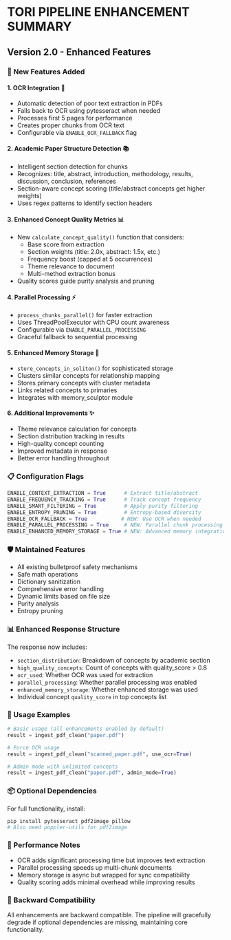 # TORI PIPELINE ENHANCEMENT SUMMARY
## Version 2.0 - Enhanced Features

### 🚀 New Features Added

#### 1. **OCR Integration** 📸
- Automatic detection of poor text extraction in PDFs
- Falls back to OCR using pytesseract when needed
- Processes first 5 pages for performance
- Creates proper chunks from OCR text
- Configurable via `ENABLE_OCR_FALLBACK` flag

#### 2. **Academic Paper Structure Detection** 📚
- Intelligent section detection for chunks
- Recognizes: title, abstract, introduction, methodology, results, discussion, conclusion, references
- Section-aware concept scoring (title/abstract concepts get higher weights)
- Uses regex patterns to identify section headers

#### 3. **Enhanced Concept Quality Metrics** 📊
- New `calculate_concept_quality()` function that considers:
  - Base score from extraction
  - Section weights (title: 2.0x, abstract: 1.5x, etc.)
  - Frequency boost (capped at 5 occurrences)
  - Theme relevance to document
  - Multi-method extraction bonus
- Quality scores guide purity analysis and pruning

#### 4. **Parallel Processing** ⚡
- `process_chunks_parallel()` for faster extraction
- Uses ThreadPoolExecutor with CPU count awareness
- Configurable via `ENABLE_PARALLEL_PROCESSING`
- Graceful fallback to sequential processing

#### 5. **Enhanced Memory Storage** 🧠
- `store_concepts_in_soliton()` for sophisticated storage
- Clusters similar concepts for relationship mapping
- Stores primary concepts with cluster metadata
- Links related concepts to primaries
- Integrates with memory_sculptor module

#### 6. **Additional Improvements** ✨
- Theme relevance calculation for concepts
- Section distribution tracking in results
- High-quality concept counting
- Improved metadata in response
- Better error handling throughout

### 📋 Configuration Flags

```python
ENABLE_CONTEXT_EXTRACTION = True      # Extract title/abstract
ENABLE_FREQUENCY_TRACKING = True      # Track concept frequency
ENABLE_SMART_FILTERING = True         # Apply purity filtering
ENABLE_ENTROPY_PRUNING = True         # Entropy-based diversity
ENABLE_OCR_FALLBACK = True           # NEW: Use OCR when needed
ENABLE_PARALLEL_PROCESSING = True     # NEW: Parallel chunk processing
ENABLE_ENHANCED_MEMORY_STORAGE = True # NEW: Advanced memory integration
```

### 🛡️ Maintained Features
- All existing bulletproof safety mechanisms
- Safe math operations
- Dictionary sanitization
- Comprehensive error handling
- Dynamic limits based on file size
- Purity analysis
- Entropy pruning

### 📊 Enhanced Response Structure

The response now includes:
- `section_distribution`: Breakdown of concepts by academic section
- `high_quality_concepts`: Count of concepts with quality_score > 0.8
- `ocr_used`: Whether OCR was used for extraction
- `parallel_processing`: Whether parallel processing was enabled
- `enhanced_memory_storage`: Whether enhanced storage was used
- Individual concept `quality_score` in top concepts list

### 🔧 Usage Examples

```python
# Basic usage (all enhancements enabled by default)
result = ingest_pdf_clean("paper.pdf")

# Force OCR usage
result = ingest_pdf_clean("scanned_paper.pdf", use_ocr=True)

# Admin mode with unlimited concepts
result = ingest_pdf_clean("paper.pdf", admin_mode=True)
```

### 📦 Optional Dependencies

For full functionality, install:
```bash
pip install pytesseract pdf2image pillow
# Also need poppler-utils for pdf2image
```

### 🎯 Performance Notes

- OCR adds significant processing time but improves text extraction
- Parallel processing speeds up multi-chunk documents
- Memory storage is async but wrapped for sync compatibility
- Quality scoring adds minimal overhead while improving results

### 🔄 Backward Compatibility

All enhancements are backward compatible. The pipeline will gracefully degrade if optional dependencies are missing, maintaining core functionality.
